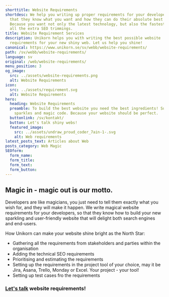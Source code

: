 ```yaml
---
shorttitle: Website Requirements
shortdesc: We help you writing up proper requirements for your developers, so
  that they know what you want and how they can do their absolute best work.
  Because you want not only the latest technology, but also the fastest and with
  all the extra SEO trimmings.
title: Website Requirement Services
description: Unikorn helps you with writing the best possible website
  requirements for your new shiny web. Let us help you shine!
canonical: https://www.unikorn.se/sv/webb/website-requirements/
path: /sv/webb/website-requirements/
language: sv
original: /web/website-requirements/
menu_position: 3
og_image:
  src: ../assets/website-requirements.png
  alt: Website Requirements
icon:
  src: ../assets/requirement.svg
  alt: Website Requirements
hero:
  heading: Website Requirements
  preamble: To build the best website you need the best ingredients! Such as
    sparkles and magic code. Because your website should be perfect.
  buttonlink: /sv/kontakt/
  button: Let's talk shiny webs!
  featured_image:
    src: ../assets/undraw_proud_coder_7ain-1-.svg
    alt: Web requirements
latest_posts_text: Articles about Web
posts_category: Web Magic
SEOform: 
  form_name:
  form_title: 
  form_text: 
  form_button: 
---
```

## Magic in - magic out is our motto.

Developers are like magicians, you just need to tell them exactly what you wish for, and they will make it happen. We write magical website requirements for your developers, so that they know how to build your new sparkling and user-friendly website that will delight both search engines and end-users.

How Unikorn can make your website shine bright as the North Star:

* Gathering all the requirements from stakeholders and parties within the organisation
* Adding the technical SEO requirements
* Prioritising and estimating the requirements
* Setting up the requirements in the project tool of your choice, may it be Jira, Asana, Trello, Monday or Excel. Your project - your tool! 
* Setting up test cases fro the requirements 

### [Let's talk](/sv/kontakt/) website requirements!